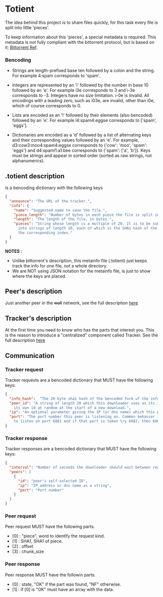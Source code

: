 Totient
=======

The idea behind this project is to share files quickly, for this task every file is split into little 'pieces'.

To keep information about this 'pieces', a special metadata is required. This metadata is not fully compliant with the bittorrent protocol, but is based on it; [Bittorrent Ref](http://bittorrent.org/beps/bep_0003.html).

### Bencoding

- Strings are length-prefixed base ten followed by a colon and the string. For example 4:spam corresponds to 'spam'.

- Integers are represented by an 'i' followed by the number in base 10 followed by an 'e'. For example i3e corresponds
to 3 and i-3e corresponds to -3. Integers have no size limitation. i-0e is invalid. All encodings with a leading zero,
such as i03e, are invalid, other than i0e, which of course corresponds to 0.

- Lists are encoded as an 'l' followed by their elements (also bencoded) followed by an 'e'. For example l4:spam4:eggse
corresponds to ['spam', 'eggs'].

- Dictionaries are encoded as a 'd' followed by a list of alternating keys and their corresponding values followed by an 'e'.
For example, d3:cow3:moo4:spam4:eggse corresponds to {'cow': 'moo', 'spam': 'eggs'} and d4:spaml1:a1:bee corresponds to
 {'spam': ['a', 'b']}. Keys must be strings and appear in sorted order (sorted as raw strings, not alphanumerics).

## .totient description

Is a bencoding dictionary with the following keys

```json
{
  "announce": "The URL of the tracker.",
  "info": {
    "name": "Suggested name to save the file.",
    "piece_length": "Number of bytes in each piece the file is split into.",
    "length": "The length of the file, in bytes.",
    "pieces": "String whose length is a multiple of 20. It is to be subdivided
      into strings of length 20, each of which is the SHA1 hash of the piece at
      the corresponding index."
  }
}
```

**NOTES :**
- Unlike bittorrent's description, this metainfo file (.totient) just keeps track the info for *one* file, not a whole directory.
- We are NOT using JSON notation for the metainfo file, is just to show where the keys are placed.

## Peer's description

Just another peer in the ~~wall~~ network, see the full description [here](http://github.com/pin3da/totient/tree/master/doc/peer.md)

## Tracker's description

At the first time you need to know who has the parts that interest you. This is the reason to introduce a "centralized" component called Tracker. See the full description [here](http://github.com/pin3da/totient/tree/master/doc/tracker.md)


## Communication

### Tracker request

Tracker requests are a bencoded dictionary that MUST have the following keys:

```json
{
  "info_hash":  "The 20 byte sha1 hash of the bencoded form of the info value from the metainfo file.",
  "peer_id": "A string of length 20 which this downloader uses as its id. Each downloader generates
    its own id at random at the start of a new download.",
  "ip": "An optional parameter giving the IP (or dns name) which this peer is at",
  "port": "The port number this peer is listening on. Common behavior is for a downloader to try
    to listen on port 6881 and if that port is taken try 6882, then 6883, etc. and give up after 6889.",
}
```
### Tracker response

Tracker responses are a bencoded dictionary that MUST have the following keys:

```json
{
  "interval": "Number of seconds the downloader should wait between regular rerequests",
  "peers": [
    {
      "id": "peer's self-selected ID",
      "ip": "IP address or dns name as a string",
      "port": "Port number"
    }
  ]
}
```

### Peer request

Peer request MUST have the following parts.

- [0] : "piece", word to identify the request kind.
- [1] : SHA1, SHA1 of piece.
- [2] : offset
- [3] : chunk_size

### Peer response

Peer response MUST have the followin parts.

- [0] : state, "OK" if the part was found, "NF" otherwise.
- [1] : if [0] is "OK" must have an array with the data.

